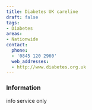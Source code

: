 ```yaml
---
title: Diabetes UK careline
draft: false
tags:
- Diabetes
areas:
- Nationwide
contact:
  phone:
  - '0845 120 2960'
  web_addresses:
  - http://www.diabetes.org.uk
---
```


### Information
info service only

